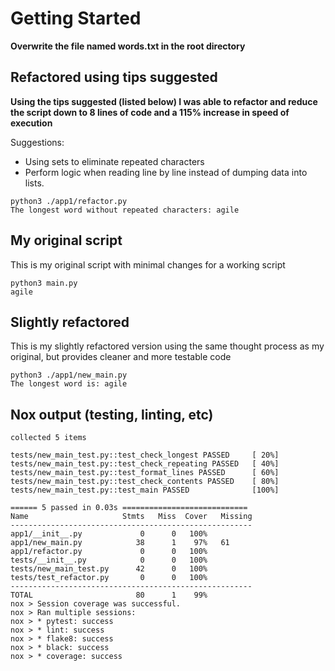 # Getting Started
**Overwrite the file named words.txt in the root directory**

## Refactored using tips suggested
**Using the tips suggested (listed below) I was able to refactor and reduce the script down to 8 lines of code and a 115% increase in speed of execution**

Suggestions:
- Using sets to eliminate repeated characters
- Perform logic when reading line by line instead of dumping data into lists. 
```
python3 ./app1/refactor.py
The longest word without repeated characters: agile
```
## My original script
This is my original script with minimal changes for a working script
```
python3 main.py
agile
```


## Slightly refactored
This is my slightly refactored version using the same thought process as my original, but provides cleaner and more testable code
```
python3 ./app1/new_main.py
The longest word is: agile
```
## Nox output (testing, linting, etc)
```
collected 5 items                                                                                                                                           

tests/new_main_test.py::test_check_longest PASSED     [ 20%]
tests/new_main_test.py::test_check_repeating PASSED   [ 40%]
tests/new_main_test.py::test_format_lines PASSED      [ 60%]
tests/new_main_test.py::test_check_contents PASSED    [ 80%]
tests/new_main_test.py::test_main PASSED              [100%]

====== 5 passed in 0.03s ============================
Name                     Stmts   Miss  Cover   Missing
------------------------------------------------------
app1/__init__.py             0      0   100%
app1/new_main.py            38      1    97%   61
app1/refactor.py             0      0   100%
tests/__init__.py            0      0   100%
tests/new_main_test.py      42      0   100%
tests/test_refactor.py       0      0   100%
------------------------------------------------------
TOTAL                       80      1    99%
nox > Session coverage was successful.
nox > Ran multiple sessions:
nox > * pytest: success
nox > * lint: success
nox > * flake8: success
nox > * black: success
nox > * coverage: success

